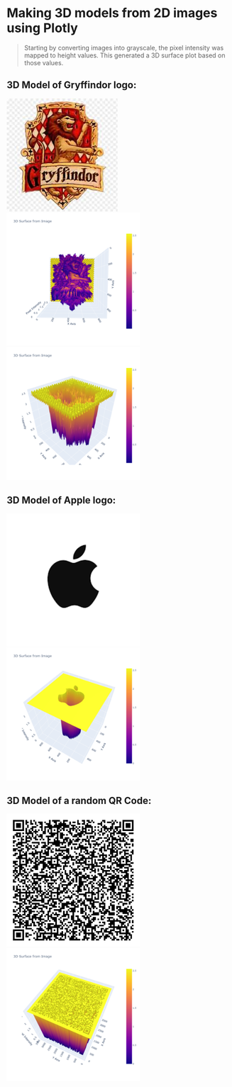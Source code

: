 # Making 3D models from 2D images using Plotly
>  Starting by converting images into grayscale, the pixel intensity was mapped to height values. This generated a 3D surface plot based on those values.

## 3D Model of Gryffindor logo:
<p float="center">
  <img src="https://github.com/NishthaSharma-22/3d_model_generation_with_Python/blob/main/3d_models/gry.jpg" width="250" />
  <img src="https://github.com/NishthaSharma-22/3d_model_generation_with_Python/blob/main/3d_models/newplot%20(3).png" width="300" />
  <img src="https://github.com/NishthaSharma-22/3d_model_generation_with_Python/blob/main/3d_models/newplot%20(2).png" width="300" />
</p>

## 3D Model of Apple logo:
<p float="center">
  <img src="https://github.com/NishthaSharma-22/3d_model_generation_with_Python/blob/main/3d_models/apple.png" width="300" />
  <img src="https://github.com/NishthaSharma-22/3d_model_generation_with_Python/blob/main/3d_models/newplot%20(1).png" width="300" />
</p>

## 3D Model of a random QR Code:
<p float="center">
  <img src="https://github.com/NishthaSharma-22/3d_model_generation_with_Python/blob/main/3d_models/encrypted_medical_info_qr.png" width="300" />
  <img src="https://github.com/NishthaSharma-22/3d_model_generation_with_Python/blob/main/3d_models/newplot.png" width="300" />
</p>
